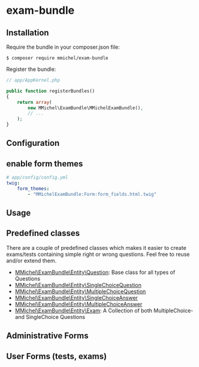 # exam-bundle

Installation
------------
Require the bundle in your composer.json file:

```
$ composer require mmichel/exam-bundle
```

Register the bundle:

``` php
// app/AppKernel.php

public function registerBundles()
{
    return array(
        new MMichel\ExamBundle\MMichelExamBundle(),
        // ...
    );
}
```

Configuration
------------
## enable form themes
```yml
# app/config/config.yml
twig:
    form_themes:
        - "MMichelExamBundle:Form:form_fields.html.twig"
```

Usage
------------
## Predefined classes
There are a couple of predefined classes which makes it easier to create exams/tests containing simple right or wrong questions. Feel free to reuse and/or extend them.

- [MMichel\ExamBundle\Entity\Question](/Entity/Question.php): Base class for all types of Questions
- [MMichel\ExamBundle\Entity\SingleChoiceQuestion](/Entity/SingleChoiceQuestion.php)
- [MMichel\ExamBundle\Entity\MultipleChoiceQuestion](/Entity/MultipleChoiceQuestion.php)
- [MMichel\ExamBundle\Entity\SingleChoiceAnswer](/Entity/SingleChoiceAnswer.php)
- [MMichel\ExamBundle\Entity\MultipleChoiceAnswer](/Entity/MultipleChoiceAnswer.php)
- [MMichel\ExamBundle\Entity\Exam](/Entity/Exam.php): A Collection of both MultipleChoice- and SingleChoice Questions

## Administrative Forms


## User Forms (tests, exams)


